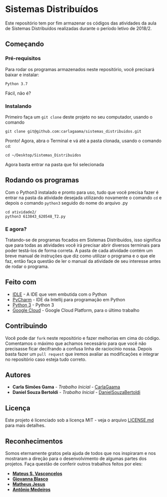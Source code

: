 # Sistemas Distribuídos

Este repositório tem por fim armazenar os códigos das atividades da aula de Sistemas Distribuídos realizadas durante o período letivo de 2018/2.

## Começando
### Pré-requisitos

Para rodar os programas armazenados neste repositório, você precisará baixar e instalar:

```
Python 3.7
```

Fácil, não é?

### Instalando

Primeiro faça um ```git clone``` deste projeto no seu computador, usando o comando

```
git clone git@github.com:carlagaama/sistemas_distribuidos.git
```

Pronto! Agora, abra o Terminal e vá até a pasta clonada, usando o comando ```cd```:

```
cd ~/Desktop/Sistemas_Distribuidos
```

Agora basta entrar na pasta que foi selecionada 

## Rodando os programas

Com o Python3 instalado e pronto para uso, tudo que você precisa fazer é entrar na pasta da atividade desejada utilizando novamente o comando ```cd``` e depois o comando ```python3``` seguido do nome do arquivo .py

```
cd atividade2/
python3 613843_620548_T2.py
```

### E agora?

Tratando-se de programas focados em Sistemas Distribuídos, isso significa que para todas as atividades você irá precisar abrir diversos terminais para poder testá-los de forma correta. A pasta de cada atividade contém um breve manual de instruções que diz como utilizar o programa e o que ele faz, então faça questão de ler o manual da atividade de seu interesse antes de rodar o programa.

## Feito com

* [IDLE](https://www.python.org/downloads/) - A IDE que vem embutida com o Python
* [PyCharm](https://www.jetbrains.com/pycharm/) - IDE da Intellij para programação em Python
* [Python 3](https://www.python.org/download/releases/3.0/) - Python 3
* [Google Cloud](https://cloud.google.com/) - Google Cloud Platform, para o último trabalho

## Contribuindo

Você pode dar ```fork``` neste repositório e fazer melhorias em cima do código. Comentamos o máximo que achamos necessário para que você não precisasse ficar decifrando a confusa linha de raciocínio nossa. Depois basta fazer um ```pull request``` que iremos avaliar as modificações e integrar no repositório caso esteja tudo correto.

## Autores

* **Carla Simões Gama** - *Trabalho Inicial* - [CarlaGaama](https://github.com/carlagaama)
* **Daniel Souza Bertoldi** - *Trabalho Inicial* - [DanielSouzaBertoldi](https://github.com/DanielSouzaBertoldi)

## Licença

Este projeto é licenciado sob a licença MIT - veja o arquivo [LICENSE.md](LICENSE.md) para mais detalhes.

## Reconhecimentos

Somos eternamente gratos pela ajuda de todos que nos inspiraram e nos mostraram a direção para o desenvolvimento de algumas partes dos projetos. Faça questão de conferir outros trabalhos feitos por eles:

* [**Mateus S. Vasconcelos**](https://github.com/mattvasc)
* [**Giovanna Blasco**](https://github.com/gioblasco)
* [**Matheus Jesus**](https://github.com/matheusjesus)
* [**Antônio Medeiros**](https://github.com/ajmedeiros)
